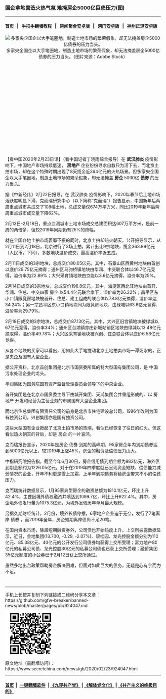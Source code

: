### 国企拿地营造火热气氛 难掩房企5000亿巨债压力(图)
------------------------

#### [首页](https://github.com/gfw-breaker/banned-news/blob/master/README.md) &nbsp;&nbsp;|&nbsp;&nbsp; [手把手翻墙教程](https://github.com/gfw-breaker/guides/wiki) &nbsp;&nbsp;|&nbsp;&nbsp; [禁闻聚合安卓版](https://github.com/gfw-breaker/bn-android) &nbsp;&nbsp;|&nbsp;&nbsp; [网门安卓版](https://github.com/oGate2/oGate) &nbsp;&nbsp;|&nbsp;&nbsp; [神州正道安卓版](https://github.com/SzzdOgate/update) 



<div class="article_right" style="fone-color:#000">
 <p style="text-align:center">
  <img alt="多家央企国企以大手笔圈地，制造土地市场的繁荣假象，却无法掩盖房企5000亿债券的压力当头。" src="//img3.secretchina.com/pic/2020/2-23/p2633652a740183811-ss.jpg" style="height:337px; width:600px"/>
  <br>
   多家央企国企以大手笔圈地，制造土地市场的繁荣假象，却无法掩盖房企5000亿债券的压力当头。（图片来源：Adobe Stock）
   <span id="hideid" name="hideid" style="color:red;display:none;">
    <span href="https://www.secretchina.com">
    </span>
   </span>
  </br>
 </p>
 <div id="txt-mid1-t21-2017">
  <ins class="adsbygoogle" data-ad-client="ca-pub-1276641434651360" data-ad-slot="2451032099" style="display:inline-block;width:336px;height:280px">
  </ins>
  <div id="SC-22xxx">
  </div>
 </div>
 <p>
  【看中国2020年2月23日讯】（看中国记者丁晓雨综合报导）在
  <strong>
   <span href="https://www.secretchina.com/news/gb/tag/武汉肺炎" target="_blank">
    武汉肺炎
   </span>
  </strong>
  疫情影响下，中国地产市场持续低迷，
  <strong>
   房地产
  </strong>
  企业纷纷寻求自救只为活下去，而北京土拍市场，却在这个特殊时期出现了8天揽金近364亿元的火热场景。但多家央企国企以大手笔圈地，制造土地市场的繁荣假象，却无法掩盖
  <strong>
   房企
  </strong>
  5000亿
  <strong>
   债券
  </strong>
  的压力当头。
  <span id="hideid" name="hideid" style="color:red;display:none;">
   <span href="https://www.secretchina.com">
   </span>
  </span>
 </p>
 <p>
  据《中新经纬》2月22日报导，在
  <span href="https://zh.wikipedia.org/wiki/2019冠状病毒病" target="_blank">
   武汉肺炎
  </span>
  疫情影响下，2020年春节后土地市场活跃度明显下滑。克而瑞研究中心（以下简称“克而瑞”）报告显示，中国新年后两周重点城市共成交了108幅土地，总成交量仅674万平方米，同比2019年新年后两周重点城市成交量下降62%。
 </p>
 <p>
  2月12日-2月18日，重点监测城市土地市场成交总建面积达607万平方米，是前一周的两倍多，但较2019年同期仍有25%的降幅。
 </p>
 <p>
  就在全国各地土拍市场萎靡不振的同时，北京土拍却热火朝天。公开报导显示，从2月11日到2月18日，北京进行了3场土拍，累计出让9宗地块，揽金363.89亿元（人民币，下同），多数地块溢价成交，最高溢价率近五成。
 </p>
 <p>
  2月11日成交的3宗地块，总成交价80.05亿元。其中，石景山区西黄村地块由首创以底价29.75亿元摘得；通州区马驹桥镇地块由华润、中交联合体以46.7亿元竞得，溢价率为22.89%；大兴采育镇地块由京能以3.6亿元摘得，溢价率为25%。
 </p>
 <p>
  2月14日成交的3宗地块，总成交价196.8亿元。其中，海淀区西北旺地块由首开、华润、住总、中交四家
  <span href="https://zh.wikipedia.org/wiki/房地产" target="_blank">
   房企
  </span>
  以54.4亿元联合拿下，溢价率为26.22%；昌平区东小口镇限竞房地块被首开、住总、建工组成的联合体以78.8亿元摘得，溢价率达34.24%；另一宗昌平区东小口镇地块同为限竞房地块，由绿城以63.6亿元竞得，溢价率为29.79%。
 </p>
 <p>
  2月18日成交的3宗地块，总成交价87.13亿元。其中，大兴区旧宫镇地块被绿城以67亿元竞得，溢价率34%；通州区台湖镇亦庄新城站前区地块由绿城以13.48亿元摘取得，溢价率49.78%；大兴区采育镇地块被兴创、住总联合体以底价6.56亿元竞得。
 </p>
 <p>
  从各个地块的买家可以看出，用如此大手笔搅动北京土地拍卖市场一潭死水的，正是央企及国有大型企业。
 </p>
 <p>
  据公开资料，北京首创集团是北京市国资委所属的特大型国有集团公司，是
  <span href="https://www.secretchina.com" target="_blank">
   中国
  </span>
  污水处理企业的龙头。
 </p>
 <p>
  华润集团为国务院国有资产监督管理委员会领导下的中央企业。
 </p>
 <p>
  首开集团是在北京市国资委主导下由城开集团、天鸿集团合并重组形成的、以
  <span href="https://zh.wikipedia.org/wiki/房地产" target="_blank">
   房地产
  </span>
  开发和经营为主营业务的市属国有大型企业集团。
 </p>
 <p>
  而北京住总集团有限责任公司的前身是北京市住宅建设总公司，1996年改制为国有独资公司。兴创集团亦是国有独资公司。
 </p>
 <p>
  这些大型国有企业掀起了北京土拍市场的热潮，看似已经恢复了往日的红火。但这看似热火朝天的背后，却是
  <span href="https://www.secretchina.com/news/gb/tag/房企" target="_blank">
   房企
  </span>
  的一片哀鸿。
 </p>
 <p>
  克而瑞报告显示，2020年是房企
  <span href="https://zh.wikipedia.org/wiki/债券" target="_blank">
   债券
  </span>
  到期的高峰期，95家房企年内到期债券达到5000亿元以上，较2019年上涨45%，房企的融资及偿债压力山大。
 </p>
 <p>
  中指研究院报告指，截至今年6月30日，房企信用债到期金额为982亿元，海外债到期金额约为1226.05亿元。对于在2019年四季度就已呈现资金短缺、偿债能力减弱情况的企业，开年不利更是雪上加霜，上半年到期债务将给房企带来不小的偿还压力。
 </p>
 <p>
  克而瑞统计数据显示，1月95家典型房企的融资总额为1810.1亿元，环比上升42.4%，主要因境外债权融资井喷达到1099.7亿，环比上升922.4%。其中，房企境外债发行量为1075.3亿元，为境外发债历年单月最大规模。
 </p>
 <p>
  另据久期财经统计，2月份，境外长债停摆，6家地产企业迫于无奈，发行了7笔离岸
  <span href="https://www.secretchina.com/news/gb/tag/债券" target="_blank">
   债券
  </span>
  。而2019年全年，房企短期离岸债尚不足20笔。
 </p>
 <p>
  在国内资本市场，除超短期融资券外，公司债也开始热度上升。上交所披露数据显示，近日，金地集团(13.700, -0.29, -2.07%)、碧桂园、龙光控股金额分别为110亿元、85.38亿元、40亿元的公开发行公司债券均获得上交所受理；富力地产80亿元的私募公司债、龙光控股30亿元的私募公司债也已获上交所受理；融侨集团35亿元额度的小公募已于2月12日获上交所通过。
 </p>
 <p>
  虽然多地出台政策帮助房企解决困难，但面对如此巨大的债务，无疑是心有余而力不足。
  <center>
   <div>
    <div id="txt-mid2-t22-2017" style="display: block;  max-height: 351px;  overflow: hidden;">
     <div id="SC-21xxx">
     </div>
     <ins class="adsbygoogle" data-ad-client="ca-pub-1276641434651360" data-ad-format="auto" data-ad-slot="4301710469" data-full-width-responsive="true" style="display:block">
     </ins>
    </div>
   </div>
  </center>
  <div style="padding-top:12px;">
  </div>
 </p>
</div>

<hr/>
手机上长按并复制下列链接或二维码分享本文章：<br/>
https://github.com/gfw-breaker/banned-news/blob/master/pages/p5/924047.md <br/>
<a href='https://github.com/gfw-breaker/banned-news/blob/master/pages/p5/924047.md'><img src='https://github.com/gfw-breaker/banned-news/blob/master/pages/p5/924047.md.png'/></a> <br/>
原文地址（需翻墙访问）：https://www.secretchina.com/news/gb/2020/02/23/924047.html


------------------------
#### [首页](https://github.com/gfw-breaker/banned-news/blob/master/README.md) &nbsp;|&nbsp; [一键翻墙软件](https://github.com/gfw-breaker/nogfw/blob/master/README.md) &nbsp;| [《九评共产党》](https://github.com/gfw-breaker/9ping.md/blob/master/README.md#九评之一评共产党是什么) | [《解体党文化》](https://github.com/gfw-breaker/jtdwh.md/blob/master/README.md) | [《共产主义的终极目的》](https://github.com/gfw-breaker/gczydzjmd.md/blob/master/README.md)


<img src='http://gfw-breaker.win/banned-news/pages/p5/924047.md' width='0px' height='0px'/>